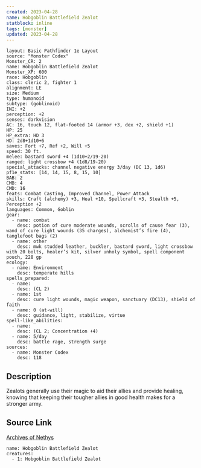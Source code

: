 ```yaml
---
created: 2023-04-28
name: Hobgoblin Battlefield Zealot
statblock: inline
tags: [monster]
updated: 2023-04-28
---
```

```statblock
layout: Basic Pathfinder 1e Layout
source: "Monster Codex"
Monster_CR: 2
name: Hobgoblin Battlefield Zealot
Monster_XP: 600
race: Hobgoblin
class: cleric 2, fighter 1
alignment: LE
size: Medium
type: humanoid
subtype: (goblinoid)
INI: +2
perception: +2
senses: darkvision
AC: 16, touch 12, flat-footed 14 (armor +3, dex +2, shield +1)
HP: 25
HP_extra: HD 3
HD: 2d8+1d10+6
saves: Fort +7, Ref +2, Will +5
speed: 30 ft.
melee: bastard sword +4 (1d10+2/19-20)
ranged: light crossbow +4 (1d8/19-20)
special_attacks: channel negative energy 3/day (DC 13, 1d6)
pf1e_stats: [14, 14, 15, 8, 15, 10]
BAB: 2
CMB: 4
CMD: 16
feats: Combat Casting, Improved Channel, Power Attack
skills: Craft (alchemy) +3, Heal +10, Spellcraft +3, Stealth +5, Perception +2
languages: Common, Goblin
gear:
  - name: combat
    desc: potion of cure moderate wounds, scrolls of cause fear (3), wand of cure light wounds (35 charges), alchemist’s fire (4), tanglefoot bags (2)
  - name: other
    desc: mwk studded leather, buckler, bastard sword, light crossbow with 20 bolts, healer’s kit, silver unholy symbol, spell component pouch, 228 gp
ecology:
  - name: Environment
    desc: temperate hills
spells_prepared:
  - name:
    desc: (CL 2)
  - name: 1st
    desc: cure light wounds, magic weapon, sanctuary (DC13), shield of faith
  - name: 0 (at-will)
    desc: guidance, light, stabilize, virtue
spell-like_abilities:
  - name:
    desc: (CL 2; Concentration +4)
  - name: 5/day
    desc: battle rage, strength surge
sources:
  - name: Monster Codex
    desc: 118
```
## Description
Zealots generally use their magic to aid their allies and provide healing, knowing that keeping their tougher allies in good health makes for a stronger army.
## Source Link
[Archives of Nethys](https://aonprd.com/MonsterDisplay.aspx?ItemName=Hobgoblin%20Battlefield%20Zealot)
```encounter-table
name: Hobgoblin Battlefield Zealot
creatures:
  - 1: Hobgoblin Battlefield Zealot
```
